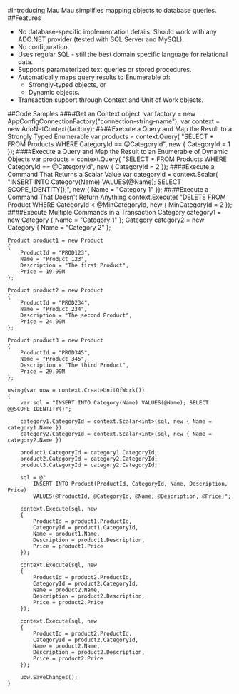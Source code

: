 #Introducing Mau
Mau simplifies mapping objects to database queries.
##Features
* No database-specific implementation details. Should work with any ADO.NET provider (tested with SQL Server and MySQL).
* No configuration.
* Uses regular SQL - still the best domain specific language for relational data.
* Supports parameterized text queries or stored procedures.
* Automatically maps query results to Enumerable of:
  * Strongly-typed objects, or
  * Dynamic objects.
* Transaction support through Context and Unit of Work objects.

##Code Samples
####Get an Context object:
    var factory = new AppConfigConnectionFactory("connection-string-name");
    var context = new AdoNetContext(factory);
####Execute a Query and Map the Result to a Strongly Typed Enumerable
    var products = context.Query<Product>(
        "SELECT * FROM Products WHERE CategoryId == @CategoryId",
        new { CategoryId = 1 });
####Execute a Query and Map the Result to an Enumerable of Dynamic Objects
    var products = context.Query(
        "SELECT * FROM Products WHERE CategoryId == @CategoryId",
        new { CategoryId = 2 });
####Execute a Command That Returns a Scalar Value
    var categoryId = context.Scalar<int>(
        "INSERT INTO Category(Name) VALUES(@Name); SELECT SCOPE_IDENTITY();",
        new { Name = "Category 1" });
####Execute a Command That Doesn't Return Anything
    context.Execute(
        "DELETE FROM Product WHERE CategoryId < @MinCategoryId,
        new { MinCategoryId = 2 });
####Execute Multiple Commands in a Transaction
    Category category1 = new Category { Name = "Category 1" };
    Category category2 = new Category { Name = "Category 2" };
    
    Product product1 = new Product
    {
        ProductId = "PROD123",
        Name = "Product 123",
        Description = "The first Product",
        Price = 19.99M
    };
    
    Product product2 = new Product
    {
        ProductId = "PROD234",
        Name = "Product 234",
        Description = "The second Product",
        Price = 24.99M
    };
    
    Product product3 = new Product
    {
        ProductId = "PROD345",
        Name = "Product 345",
        Description = "The third Product",
        Price = 29.99M
    };
    
    using(var uow = context.CreateUnitOfWork())
    {
        var sql = "INSERT INTO Category(Name) VALUES(@Name); SELECT @@SCOPE_IDENTITY()";
        
        category1.CategoryId = context.Scalar<int>(sql, new { Name = category1.Name })
        category2.CategoryId = context.Scalar<int>(sql, new { Name = category2.Name })
        
        product1.CategoryId = category1.CategoryId;
        product2.CategoryId = category2.CategoryId;
        product3.CategoryId = category2.CategoryId;
        
        sql = @"
            INSERT INTO Product(ProductId, CategoryId, Name, Description, Price)
            VALUES(@ProductId, @CategoryId, @Name, @Description, @Price)";
        
        context.Execute(sql, new
        {
            ProductId = product1.ProductId,
            CategoryId = product1.CategoryId,
            Name = product1.Name,
            Description = product1.Description,
            Price = product1.Price
        });
        
        context.Execute(sql, new
        {
            ProductId = product2.ProductId,
            CategoryId = product2.CategoryId,
            Name = product2.Name,
            Description = product2.Description,
            Price = product2.Price
        });
        
        context.Execute(sql, new
        {
            ProductId = product2.ProductId,
            CategoryId = product2.CategoryId,
            Name = product2.Name,
            Description = product2.Description,
            Price = product2.Price
        });
        
        uow.SaveChanges();
    }
